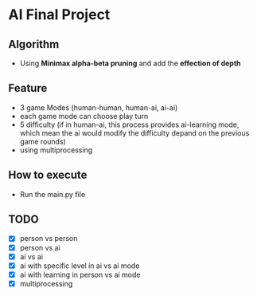 # AI Final Project

## Algorithm
- Using __Minimax alpha-beta pruning__ and add the __effection of depth__

## Feature
- 3 game Modes (human-human, human-ai, ai-ai)
- each game mode can choose play turn
- 5 difficulty (if in human-ai, this process provides ai-learning mode, which mean the ai would modify the difficulty depand on the previous game rounds)
- using multiprocessing

## How to execute
- Run the main.py file

## TODO
- [x] person vs person
- [x] person vs ai
- [x] ai vs ai
- [x] ai with specific level in ai vs ai mode
- [x] ai with learning in person vs ai mode
- [x] multiprocessing
